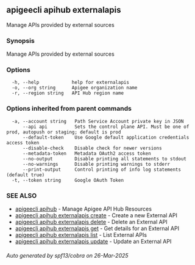 ## apigeecli apihub externalapis

Manage APIs provided by external sources

### Synopsis

Manage APIs provided by external sources

### Options

```
  -h, --help            help for externalapis
  -o, --org string      Apigee organization name
  -r, --region string   API Hub region name
```

### Options inherited from parent commands

```
  -a, --account string   Path Service Account private key in JSON
      --api api          Sets the control plane API. Must be one of prod, autopush or staging; default is prod
      --default-token    Use Google default application credentials access token
      --disable-check    Disable check for newer versions
      --metadata-token   Metadata OAuth2 access token
      --no-output        Disable printing all statements to stdout
      --no-warnings      Disable printing warnings to stderr
      --print-output     Control printing of info log statements (default true)
  -t, --token string     Google OAuth Token
```

### SEE ALSO

* [apigeecli apihub](apigeecli_apihub.md)	 - Manage Apigee API Hub Resources
* [apigeecli apihub externalapis create](apigeecli_apihub_externalapis_create.md)	 - Create a new External API
* [apigeecli apihub externalapis delete](apigeecli_apihub_externalapis_delete.md)	 - Delete an External API
* [apigeecli apihub externalapis get](apigeecli_apihub_externalapis_get.md)	 - Get details for an External API
* [apigeecli apihub externalapis list](apigeecli_apihub_externalapis_list.md)	 - List External APIs
* [apigeecli apihub externalapis update](apigeecli_apihub_externalapis_update.md)	 - Update an External API

###### Auto generated by spf13/cobra on 26-Mar-2025
